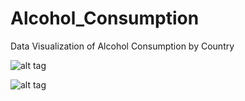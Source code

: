 # Alcohol_Consumption
Data Visualization of Alcohol Consumption by Country

![alt tag](https://cloud.githubusercontent.com/assets/5808185/20240557/30a05a16-a941-11e6-88e3-83a28cc02f9d.png)



![alt tag](https://cloud.githubusercontent.com/assets/5808185/20240562/603968da-a941-11e6-86cd-8fd4561044cf.png)
